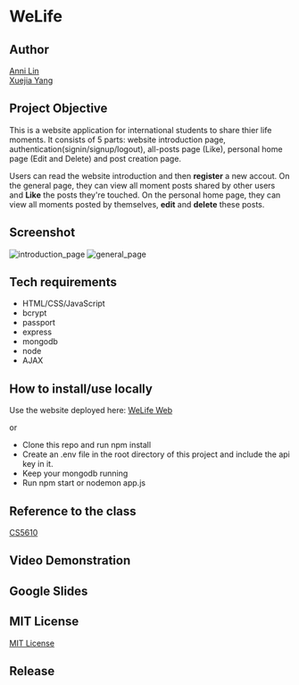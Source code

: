 # WeLife

## Author
[Anni Lin](https://github.com/Annie0207)  
[Xuejia Yang](https://github.com/SixTRaps)

## Project Objective
This is a website application for international students to share thier life moments. It consists of 5 parts: website introduction page, authentication(signin/signup/logout), all-posts page (Like), personal home page (Edit and Delete) and post creation page. 

Users can read the website introduction and then **register** a new accout. On the general page, they can view all moment posts shared by other users and **Like** the posts they're touched. On the personal home page, they can view all moments posted by themselves, **edit** and **delete** these posts.

## Screenshot
![introduction_page](https://user-images.githubusercontent.com/51539363/140437667-06bffb7e-da4b-4cf9-aca0-be217d9a2eda.png)
![general_page](https://user-images.githubusercontent.com/51539363/140437699-f43d5b8b-75c6-4921-b784-1f2cd7b14456.png)

## Tech requirements
* HTML/CSS/JavaScript
* bcrypt
* passport
* express
* mongodb
* node
* AJAX

## How to install/use locally
Use the website deployed here: [WeLife Web](https://welife-web-dev.herokuapp.com/)

or

* Clone this repo and run npm install
* Create an .env file in the root directory of this project and include the api key in it.
* Keep your mongodb running
* Run npm start or nodemon app.js

## Reference to the class
[CS5610](https://johnguerra.co/classes/webDevelopment_fall_2021/)

## Video Demonstration

## Google Slides

## MIT License
[MIT License](https://github.com/SixTRaps/WeLife/blob/main/LICENSE)

## Release
